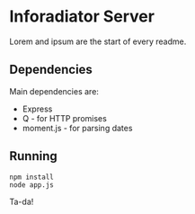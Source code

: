 
# Inforadiator Server

Lorem and ipsum are the start of every readme.

## Dependencies

Main dependencies are:

* Express
* Q - for HTTP promises
* moment.js - for parsing dates

## Running

```
npm install
node app.js
```

Ta-da!
